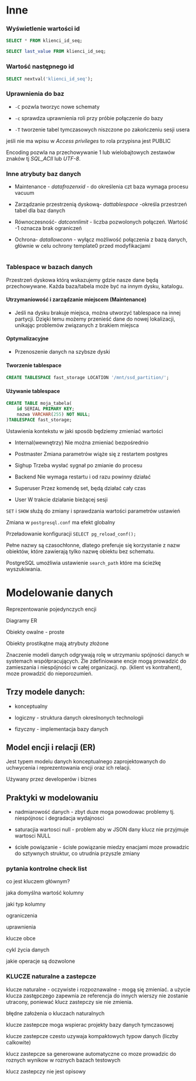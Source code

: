 # Inne

### Wyświetlenie wartości id
```sql
SELECT * FROM klienci_id_seq;

SELECT last_value FROM klienci_id_seq;
```
### Wartość następnego id
```sql
SELECT nextval('klienci_id_seq');
```


### Uprawnienia do baz
- `-C` pozwla tworzyc nowe schematy

- `-c` sprawdza uprawnienia roli przy próbie połączenie do bazy

- `-T` tworzenie tabel tymczasowych niszczone po zakończeniu sesji usera

jeśli nie ma wpisu w *Access privileges* to rola przypisna jest PUBLIC

Encoding pozwla na przechowywanie 1 lub wielobajtowych zestawów znaków tj *SQL_ACII* lub *UTF-8*.

### Inne atrybuty baz danych

- Maintenance - *datafrozenxid* - do określenia czt baza wymaga procesu vacuum

- Zarządzanie przestrzenią dyskową- *dattablespace* -określa przestrzeń tabel dla baz danych

- Równoczesność- *datconnlimit* - liczba pozwolonych połączeń. Wartość -1 oznacza brak ograniczeń

- Ochrona- *datallowconn* - wyłącz możliwość połączenia z bazą danych, głównie w celu ochrony template0 przed modyfikacjami

#
### Tablespace w bazach danych
Przestrzeń dyskowa którą wskazujemy gdzie nasze dane będą przechowywane. Każda baza/tabela może być na innym dysku, katalogu. 

#### Utrzymaniowość i zarządzanie miejscem (Maintenance)
- Jeśli na dysku brakuje miejsca, można utworzyć tablespace na innej partycji. Dzięki temu możemy przenieść dane do nowej lokalizacji, unikając problemów związanych z brakiem miejsca

#### Optymalizacyjne
- Przenoszenie danych na szybsze dyski

#### Tworzenie tablespace
```sql
CREATE TABLESPACE fast_storage LOCATION '/mnt/ssd_partition/';
```
#### Używanie tablespace
```sql
CREATE TABLE moja_tabela(
    id SERIAL PRIMARY KEY;
    nazwa VARCHAR(255) NOT NULL;
)TABLESPACE fast_storage;
```


Ustawienia kontekstu
w jaki sposób będziemy zmieniać wartości

- Internal(wewnętrzy) Nie można zmieniać bezpośrednio

- Postmaster        Zmiana parametrów wiąże się z restartem postgres

- Sighup            Trzeba wysłać sygnał po zmianie do procesu

- Backend           Nie wymaga restartu i od razu powinny działać

- Superuser         Przez komendę set, będą działać cały czas 

- User              W trakcie działanie bieżącej sesji

`SET` i `SHOW` służą do zmiany i sprawdzania wartości parametrów ustawień

Zmiana w `postgresql.conf` ma efekt globalny

Przeładowanie konfiguracji `SELECT pg_reload_conf();`

Pełne nazwy są czasochłonne, dlatego preferuje się korzystanie z nazw obiektów, które zawierają tylko nazwę obiektu bez schematu.

PostgreSQL umożliwia ustawienie `search_path` które ma ścieżkę wyszukiwania.

# Modelowanie danych
Reprezentowanie pojedynczych encji

Diagramy ER

Obiekty owalne - proste

Obiekty prostikątne mają atrybuty złożone

Znaczenie modeli danych odgrywają rolę w utrzymaniu spójności danych w systemach współpracujących. Źle zdefiniowane encje mogą prowadzić do zamieszania i niespójności w całej organizacji. np. (klient vs kontrahent), moze prowadzić do nieporozumień. 

## Trzy modele danych:

- konceptualny

- logiczny - struktura danych okreslnonych technologii

- fizyczny - implementacja bazy danych

## Model encji i relacji (ER) 

Jest typem modelu danych konceptualnego zaprojektowanych do uchwycenia i reprezentowania encji oraz ich relacji.

Używany przez developerów i biznes

## Praktyki w modelowaniu
- nadmiarowość danych - zbyt duze moga powodowac problemy tj. niespójnosc i degradacja wydajnosci

- saturacjia wartosci null - problem aby w JSON dany klucz nie przyjmuje wartosci NULL 

- ścisłe powiązanie - ścisłe powiązanie miedzy enacjami moze prowadzic do sztywnych struktur, co utrudnia przyszle zmiany

### pytania kontrolne check list
co jest kluczem głównym?

jaka domyślna wartość kolumny

jaki typ kolumny

ograniczenia

uprawnienia

klucze obce

cykl życia danych

jakie operacje są dozwolone



### KLUCZE naturalne a zastepcze
klucze naturalne - oczywiste i rozpoznawalne - mogą się zmieniać. a użycie klucza zastępczego zapewnia ze referencja do innych wierszy nie zostanie utracony, poniewać klucz zastepczy sie nie zmienia.

błędne założenia o kluczach naturalnych 

klucze zastepcze moga wspierac projekty bazy danych tymczasowej

klucze zastepcze czesto uzywaja kompaktowych typow danych (liczby calkowite)

klucz zastepcze sa generowane automatyczne co moze prowadzic do roznych wynikow w roznych bazach testowych

klucz zastepczy nie jest opisowy



